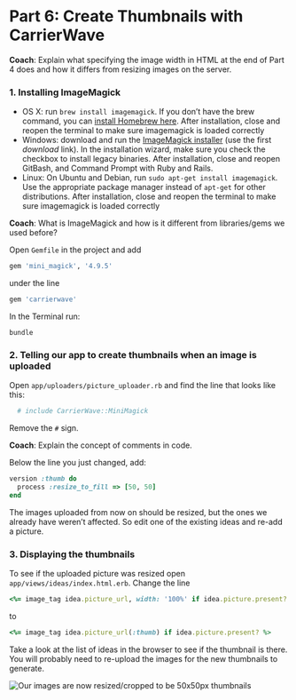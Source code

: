 # Part 6: Create Thumbnails with CarrierWave

**Coach**: Explain what specifying the image width in HTML at the end of Part 4 does and how it differs from resizing images on the server.

### 1. Installing ImageMagick <a id="1-installing-imagemagick"></a>

* OS X: run `brew install imagemagick`. If you don’t have the brew command, you can [install Homebrew here](https://brew.sh/). After installation, close and reopen the terminal to make sure imagemagick is loaded correctly
* Windows: download and run the [ImageMagick installer](http://www.imagemagick.org/script/download.php#windows) \(use the first _download_ link\). In the installation wizard, make sure you check the checkbox to install legacy binaries. After installation, close and reopen GitBash, and Command Prompt with Ruby and Rails.
* Linux: On Ubuntu and Debian, run `sudo apt-get install imagemagick`. Use the appropriate package manager instead of `apt-get` for other distributions. After installation, close and reopen the terminal to make sure imagemagick is loaded correctly

**Coach**: What is ImageMagick and how is it different from libraries/gems we used before?

Open `Gemfile` in the project and add

```ruby
gem 'mini_magick', '4.9.5'
```

under the line

```ruby
gem 'carrierwave'
```

In the Terminal run:

```text
bundle
```

### 2. Telling our app to create thumbnails when an image is uploaded <a id="2-telling-our-app-to-create-thumbnails-when-an-image-is-uploaded"></a>

Open `app/uploaders/picture_uploader.rb` and find the line that looks like this:

```ruby
  # include CarrierWave::MiniMagick
```

Remove the `#` sign.

**Coach**: Explain the concept of comments in code.

Below the line you just changed, add:

```ruby
version :thumb do
  process :resize_to_fill => [50, 50]
end
```

The images uploaded from now on should be resized, but the ones we already have weren’t affected. So edit one of the existing ideas and re-add a picture.

### 3. Displaying the thumbnails <a id="3-displaying-the-thumbnails"></a>

To see if the uploaded picture was resized open `app/views/ideas/index.html.erb`. Change the line

```ruby
<%= image_tag idea.picture_url, width: '100%' if idea.picture.present? %>
```

to

```ruby
<%= image_tag idea.picture_url(:thumb) if idea.picture.present? %>
```

Take a look at the list of ideas in the browser to see if the thumbnail is there. You will probably need to re-upload the images for the new thumbnails to generate.

![Our images are now resized/cropped to be 50x50px thumbnails](.gitbook/assets/10-carrierwave-thumbnails.PNG)

